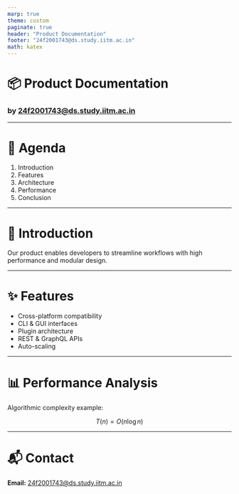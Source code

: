 ```yaml
---
marp: true
theme: custom
paginate: true
header: "Product Documentation"
footer: "24f2001743@ds.study.iitm.ac.in"
math: katex
---
```


<!-- _class: lead -->
# 📦 Product Documentation
### by 24f2001743@ds.study.iitm.ac.in

---

# 📑 Agenda
1. Introduction  
2. Features  
3. Architecture  
4. Performance  
5. Conclusion

---

<!-- _backgroundImage: url('https://images.unsplash.com/photo-1503023345310-bd7c1de61c7d?auto=format&fit=crop&w=1600&q=80') -->
<!-- _backgroundSize: cover -->
<!-- _color: white -->
# 🚀 Introduction

Our product enables developers to streamline workflows with high performance and modular design.

---

# ✨ Features
- Cross-platform compatibility
- CLI & GUI interfaces
- Plugin architecture
- REST & GraphQL APIs
- Auto-scaling

---

# 📊 Performance Analysis

Algorithmic complexity example:

$$
T(n) = O(n \log n)
$$

---

# 📬 Contact
**Email:** 24f2001743@ds.study.iitm.ac.in
